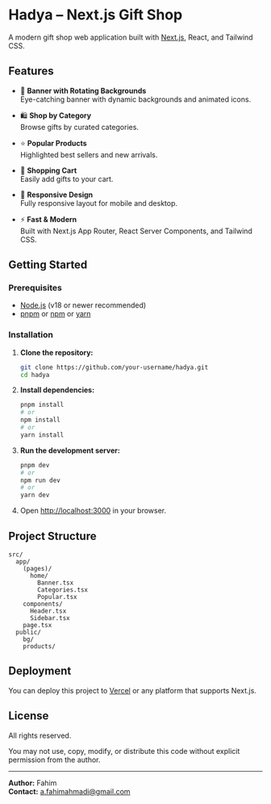 # Hadya – Next.js Gift Shop

A modern gift shop web application built with [Next.js](https://nextjs.org/), React, and Tailwind CSS.

## Features

- 🎁 **Banner with Rotating Backgrounds**  
  Eye-catching banner with dynamic backgrounds and animated icons.

- 🛍️ **Shop by Category**  
  Browse gifts by curated categories.

- ⭐ **Popular Products**  
  Highlighted best sellers and new arrivals.

- 🛒 **Shopping Cart**  
  Easily add gifts to your cart.

- 📱 **Responsive Design**  
  Fully responsive layout for mobile and desktop.

- ⚡ **Fast & Modern**  
  Built with Next.js App Router, React Server Components, and Tailwind CSS.

## Getting Started

### Prerequisites

- [Node.js](https://nodejs.org/) (v18 or newer recommended)
- [pnpm](https://pnpm.io/) or [npm](https://www.npmjs.com/) or [yarn](https://yarnpkg.com/)

### Installation

1. **Clone the repository:**
   ```sh
   git clone https://github.com/your-username/hadya.git
   cd hadya
   ```

2. **Install dependencies:**
   ```sh
   pnpm install
   # or
   npm install
   # or
   yarn install
   ```

3. **Run the development server:**
   ```sh
   pnpm dev
   # or
   npm run dev
   # or
   yarn dev
   ```

4. Open [http://localhost:3000](http://localhost:3000) in your browser.

## Project Structure

```
src/
  app/
    (pages)/
      home/
        Banner.tsx
        Categories.tsx
        Popular.tsx
    components/
      Header.tsx
      Sidebar.tsx
    page.tsx
  public/
    bg/
    products/
```

## Deployment

You can deploy this project to [Vercel](https://vercel.com/) or any platform that supports Next.js.

## License

All rights reserved.

You may not use, copy, modify, or distribute this code without explicit permission from the author.

---

**Author:** Fahim  
**Contact:** [a.fahimahmadi@gmail.com](a.fahimahmadi@gmail.com)